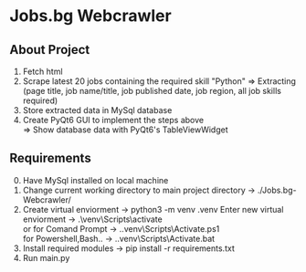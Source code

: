 Jobs.bg Webcrawler
==================

About Project
---
1. Fetch html
2. Scrape latest 20 jobs containing the required skill "Python"
   => Extracting (page title, job name/title, job published date, job region, all job skills required)  
3. Store extracted data in MySql database
4. Create PyQt6 GUI to implement the steps above  
   => Show database data with PyQt6's TableViewWidget

Requirements
--- 
0. Have MySql installed on local machine
1. Change current working directory to main project directory -> ./Jobs.bg-Webcrawler/
2. Create virtual enviorment -> python3 -m venv .venv
   Enter new virtual enviorment -> .\venv\Scripts\activate  
      or  for Comand Prompt -> .\.venv\Scripts\Activate.ps1  
      for Powershell,Bash.. -> .\.venv\Scripts\Activate.bat
3. Install required modules -> pip install -r requirements.txt
4. Run main.py
	
